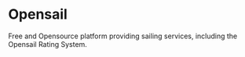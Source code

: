 # Opensail

Free and Opensource platform providing sailing services, including the Opensail Rating System.